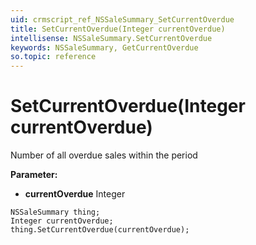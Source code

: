 ```yaml
---
uid: crmscript_ref_NSSaleSummary_SetCurrentOverdue
title: SetCurrentOverdue(Integer currentOverdue)
intellisense: NSSaleSummary.SetCurrentOverdue
keywords: NSSaleSummary, GetCurrentOverdue
so.topic: reference
---
```


# SetCurrentOverdue(Integer currentOverdue)

Number of all overdue sales within the period

**Parameter:** 
 - **currentOverdue** Integer

```crmscript
NSSaleSummary thing;
Integer currentOverdue;
thing.SetCurrentOverdue(currentOverdue);
```

